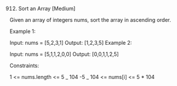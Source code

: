 912. Sort an Array [Medium]

Given an array of integers nums, sort the array in ascending order.

Example 1:

Input: nums = [5,2,3,1]
Output: [1,2,3,5]
Example 2:

Input: nums = [5,1,1,2,0,0]
Output: [0,0,1,1,2,5]

Constraints:

1 <= nums.length <= 5 _ 104
-5 _ 104 <= nums[i] <= 5 \* 104

